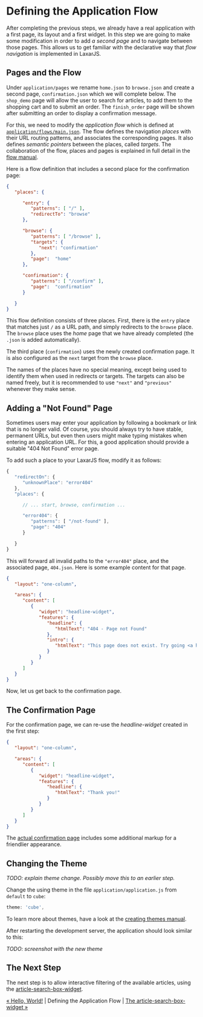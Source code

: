# Defining the Application Flow

After completing the previous steps, we already have a real application with a first page, its layout and a first widget.
In this step we are going to make some modification in order to add _a second page_ and to navigate between those pages.
This allows us to get familiar with the declarative way that _flow navigation_ is implemented in LaxarJS.


## Pages and the Flow

Under `application/pages` we rename `home.json` to `browse.json` and create a second page, `confirmation.json` which we will complete below.
The `shop_demo` page will allow the user to search for articles, to add them to the shopping cart and to submit an order.
The `finish_order` page will be shown after submitting an order to display a confirmation message.

For this, we need to modify the *application flow* which is defined at [`application/flows/main.json`](../../application/flows/main.json).
The flow defines the navigation *places* with their URL routing patterns, and associates the corresponding pages.
It also defines *semantic pointers* between the places, called *targets*.
The collaboration of the flow, places and pages is explained in full detail in the [flow manual](https://laxarjs.org/docs/laxar-v2-latest/manuals/).

Here is a flow definition that includes a second place for the confirmation page:

```json
{
   "places": {

      "entry": {
         "patterns": [ "/" ],
         "redirectTo": "browse"
      },

      "browse": {
         "patterns": [ "/browse" ],
         "targets": {
            "next": "confirmation"
         },
         "page":  "home"
      },

      "confirmation": {
         "patterns": [ "/confirm" ],
         "page":  "confirmation"
      }

   }
}
```

This flow definition consists of three places.
First, there is the `entry` place that matches just `/` as a URL path, and simply redirects to the `browse` place.
The `browse` place uses the _home_ page that we have already completed (the `.json` is added automatically).

The third place (`confirmation`) uses the newly created confirmation page.
It is also configured as the `next` target from the `browse` place.

The names of the places have no special meaning, except being used to identify them when used in redirects or targets.
The targets can also be named freely, but it is recommended to use `"next"` and `"previous"` whenever they make sense.


## Adding a "Not Found" Page

Sometimes users may enter your application by following a bookmark or link that is no longer valid.
Of course, you should always try to have stable, permanent URLs, but even then users might make typing mistakes when entering an application URL.
For this, a good application should provide a suitable "404 Not Found" error page.

To add such a place to your LaxarJS flow, modify it as follows:

```js
{
   "redirectOn": {
      "unknownPlace": "error404"
   },
   "places": {

      // ... start, browse, confirmation ...

      "error404": {
         "patterns": [ "/not-found" ],
         "page": "404"
      }

   }
}
```

This will forward all invalid paths to the `"error404"` place, and the associated page, `404.json`.
Here is some example content for that page.

```json
{
   "layout": "one-column",

   "areas": {
      "content": [
         {
            "widget": "headline-widget",
            "features": {
               "headline": {
                  "htmlText": "404 - Page not Found"
               },
               "intro": {
                  "htmlText": "This page does not exist. Try going <a href='/' title='home'>home</a>."
               }
            }
         }
      ]
   }
}
```

Now, let us get back to the confirmation page.


## The Confirmation Page

For the confirmation page, we can re-use the _headline-widget_ created in the first step:

```json
{
   "layout": "one-column",

   "areas": {
      "content": [
         {
            "widget": "headline-widget",
            "features": {
               "headline": {
                  "htmlText": "Thank you!"
               }
            }
         }
      ]
   }
}
```

The [actual confirmation page](../../application/pages/confirmation.json) includes some additional markup for a friendlier appearance.


## Changing the Theme

*TODO: explain theme change. Possibly move this to an earlier step.*

Change the using theme in the file `application/application.js` from `default` to `cube`:

```js
theme: 'cube',
```

To learn more about themes, have a look at the [creating themes manual](https://github.com/LaxarJS/laxar/blob/master/docs/manuals/creating_themes.md#creating-themes).

After restarting the development server, the application should look similar to this:

*TODO: screenshot with the new theme*


## The Next Step

The next step is to allow interactive filtering of the available articles, using the [article-search-box-widget](07_article_search_box_widget.md).

[« Hello, World!](02_hello_world.md) | Defining the Application Flow | [The article-search-box-widget »](07_article_search_box_widget.md)
